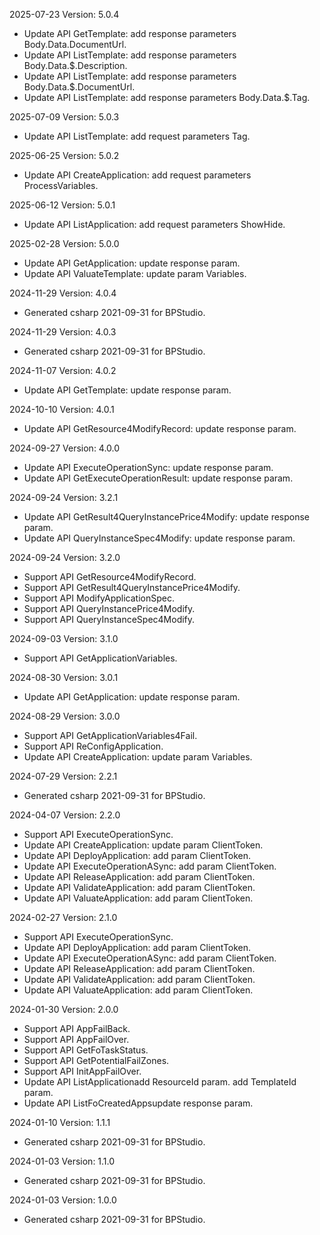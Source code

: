 2025-07-23 Version: 5.0.4
- Update API GetTemplate: add response parameters Body.Data.DocumentUrl.
- Update API ListTemplate: add response parameters Body.Data.$.Description.
- Update API ListTemplate: add response parameters Body.Data.$.DocumentUrl.
- Update API ListTemplate: add response parameters Body.Data.$.Tag.


2025-07-09 Version: 5.0.3
- Update API ListTemplate: add request parameters Tag.


2025-06-25 Version: 5.0.2
- Update API CreateApplication: add request parameters ProcessVariables.


2025-06-12 Version: 5.0.1
- Update API ListApplication: add request parameters ShowHide.


2025-02-28 Version: 5.0.0
- Update API GetApplication: update response param.
- Update API ValuateTemplate: update param Variables.


2024-11-29 Version: 4.0.4
- Generated csharp 2021-09-31 for BPStudio.

2024-11-29 Version: 4.0.3
- Generated csharp 2021-09-31 for BPStudio.

2024-11-07 Version: 4.0.2
- Update API GetTemplate: update response param.


2024-10-10 Version: 4.0.1
- Update API GetResource4ModifyRecord: update response param.


2024-09-27 Version: 4.0.0
- Update API ExecuteOperationSync: update response param.
- Update API GetExecuteOperationResult: update response param.


2024-09-24 Version: 3.2.1
- Update API GetResult4QueryInstancePrice4Modify: update response param.
- Update API QueryInstanceSpec4Modify: update response param.


2024-09-24 Version: 3.2.0
- Support API GetResource4ModifyRecord.
- Support API GetResult4QueryInstancePrice4Modify.
- Support API ModifyApplicationSpec.
- Support API QueryInstancePrice4Modify.
- Support API QueryInstanceSpec4Modify.


2024-09-03 Version: 3.1.0
- Support API GetApplicationVariables.


2024-08-30 Version: 3.0.1
- Update API GetApplication: update response param.


2024-08-29 Version: 3.0.0
- Support API GetApplicationVariables4Fail.
- Support API ReConfigApplication.
- Update API CreateApplication: update param Variables.


2024-07-29 Version: 2.2.1
- Generated csharp 2021-09-31 for BPStudio.

2024-04-07 Version: 2.2.0
- Support API ExecuteOperationSync.
- Update API CreateApplication: update param ClientToken.
- Update API DeployApplication: add param ClientToken.
- Update API ExecuteOperationASync: add param ClientToken.
- Update API ReleaseApplication: add param ClientToken.
- Update API ValidateApplication: add param ClientToken.
- Update API ValuateApplication: add param ClientToken.


2024-02-27 Version: 2.1.0
- Support API ExecuteOperationSync.
- Update API DeployApplication: add param ClientToken.
- Update API ExecuteOperationASync: add param ClientToken.
- Update API ReleaseApplication: add param ClientToken.
- Update API ValidateApplication: add param ClientToken.
- Update API ValuateApplication: add param ClientToken.


2024-01-30 Version: 2.0.0
- Support API AppFailBack.
- Support API AppFailOver.
- Support API GetFoTaskStatus.
- Support API GetPotentialFailZones.
- Support API InitAppFailOver.
- Update API ListApplicationadd ResourceId param.
add TemplateId param.
- Update API ListFoCreatedAppsupdate response param.


2024-01-10 Version: 1.1.1
- Generated csharp 2021-09-31 for BPStudio.

2024-01-03 Version: 1.1.0
- Generated csharp 2021-09-31 for BPStudio.

2024-01-03 Version: 1.0.0
- Generated csharp 2021-09-31 for BPStudio.

